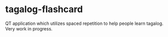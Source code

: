 # tagalog-flashcard
QT application which utilizes spaced repetition to help people learn tagalog. Very work in progress.
